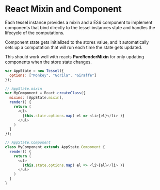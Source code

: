 # React Mixin and Component

Each tessel instance provides a mixin and a ES6 component to implement components
that bind directly to the tessel instances state and handles the lifecycle of the computations.

Component state gets initialized to the stores value, and it automatically sets up
a computation that will run each time the state gets updated.

This should work well with reacts **PureRenderMixin** for only updating components
when the store state changes.

```js
var AppState = new Tessel({
  options: ["Monkey", "Gorila", "Giraffe"]
});

// AppState.mixin
var MyComponent = React.createClass({
  mixins: [AppState.mixin],
  render() {
    return (
      <ul>
        {this.state.options.map( el => <li>{el}</li> )}
      </ul>
    )
  }
});  

// AppState.Component
class MyComponent extends AppState.Component {
  render() {
    return (
      <ul>
        {this.state.options.map( el => <li>{el}</li> )}
      </ul>
    )
  }
}
```
